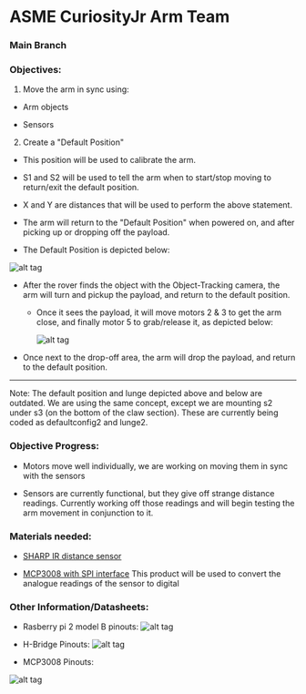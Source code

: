 # ASME CuriosityJr Arm Team

### Main Branch

### Objectives:

1. Move the arm in sync using:

  * Arm objects
	
  * Sensors
	
2. Create a "Default Position" 

  * This position will be used to calibrate the arm.
	
  * S1 and S2 will be used to tell the arm when to start/stop moving to return/exit the default position.
	
  * X and Y are distances that will be used to perform the above statement.
	  
  * The arm will return to the "Default Position" when powered on, and after picking up or dropping off the payload.
  
  * The Default Position is depicted below:

![alt tag][defaultpos]

[defaultpos]: http://i.imgur.com/JYRuONC.jpg

* After the rover finds the object with the Object-Tracking camera, the arm will turn and pickup the payload, and return to the default position.

  * Once it sees the payload, it will move motors 2 & 3 to get the arm close, and finally motor 5 to grab/release it, as depicted below:
	
	![alt tag](http://i.imgur.com/y6iTx2m.jpg)

* Once next to the drop-off area, the arm will drop the payload, and return to the default position.

------
Note: The default position and lunge depicted above and below are outdated. We are using the same concept, except we are mounting s2 under s3 (on the bottom of the claw section). These are currently being coded as defaultconfig2 and lunge2.
	
### Objective Progress:
* Motors move well individually, we are working on moving them in sync with the sensors

* Sensors are currently functional, but they give off strange distance readings. Currently working off those readings and will begin testing the arm movement in conjunction to it.


### Materials needed:

  * [SHARP IR distance sensor](https://www.adafruit.com/products/164)

  * [MCP3008 with SPI interface](https://www.adafruit.com/products/856) 
	This product will be used to convert the analogue readings of the sensor to digital
	
### Other Information/Datasheets:

* Rasberry pi 2 model B pinouts:
![alt tag](http://www.jameco.com/Jameco/workshop/circuitnotes/raspberry_pi_circuit_note_fig2a.jpg)

* H-Bridge Pinouts:
![alt tag](http://api.ning.com/files/2JurkTHbQdyEJc0Us*C9I5BgklPg596Okj8IKIsIa8WQR3T3KTnIIyLYDn9llE4Hao3cvc2vNy2S8ytKUmseZB*S5uMsuuwT/l293dpin.jpeg)

* MCP3008 Pinouts:

![alt tag](http://i.imgur.com/5t3wZug.png)
